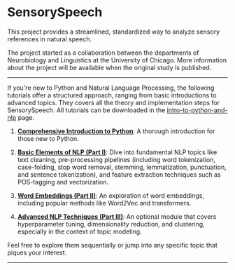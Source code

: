 # SensorySpeech

This project provides a streamlined, standardized way to analyze sensory references in natural speech.

The project started as a collaboration between the departments of Neurobiology and Linguistics at the University of Chicago. More information about the project will be available when the original study is published.

---

If you're new to Python and Natural Language Processing, the following tutorials offer a structured approach, ranging from basic introductions to advanced topics. They covers all the theory and implementation steps for SensorySpeech. All tutorials can be downloaded in the [intro-to-python-and-nlp](intro-to-python-and-nlp) page.

1. [**Comprehensive Introduction to Python**](https://colab.research.google.com/drive/1Y-u9b0zqSoRHQ3kYkwgxLt3sAbuh-RkD): A thorough introduction for those new to Python.

2. [**Basic Elements of NLP (Part I)**](https://colab.research.google.com/drive/1KhWSaZ8PQgVelkrOFH1GqT4PPd5xRFqu): Dive into fundamental NLP topics like text cleaning, pre-processing pipelines (including word tokenization, case-folding, stop word removal, stemming, lemmatization, punctuation, and sentence tokenization), and feature extraction techniques such as POS-tagging and vectorization.

3. [**Word Embeddings (Part II)**](https://colab.research.google.com/drive/171Ga5f0Ny1qXmMCjXO4slnBdFDwmAMij): An exploration of word embeddings, including popular methods like Word2Vec and transformers.

4. [**Advanced NLP Techniques (Part III)**]([intro-to-python-and-nlp/2023_ObjectEllicitationAnalysis_pt_III.ipynb](https://colab.research.google.com/drive/1cb_O31Dq_wrzpoelVrhKKZcxgq504oN3)): An optional module that covers hyperparameter tuning, dimensionality reduction, and clustering, especially in the context of topic modeling.

Feel free to explore them sequentially or jump into any specific topic that piques your interest.

---
